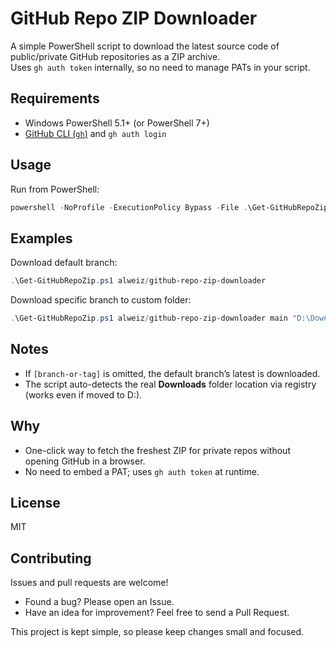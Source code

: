 # GitHub Repo ZIP Downloader

A simple PowerShell script to download the latest source code of public/private GitHub repositories as a ZIP archive.  
Uses `gh auth token` internally, so no need to manage PATs in your script.

## Requirements
- Windows PowerShell 5.1+ (or PowerShell 7+)
- [GitHub CLI (`gh`)](https://cli.github.com/) and `gh auth login`

## Usage

Run from PowerShell:

```powershell
powershell -NoProfile -ExecutionPolicy Bypass -File .\Get-GitHubRepoZip.ps1 owner/repo [branch-or-tag] [output-folder]
```

## Examples

Download default branch:

```powershell
.\Get-GitHubRepoZip.ps1 alweiz/github-repo-zip-downloader
```

Download specific branch to custom folder:

```powershell
.\Get-GitHubRepoZip.ps1 alweiz/github-repo-zip-downloader main "D:\Downloads"
```

## Notes
- If `[branch-or-tag]` is omitted, the default branch’s latest is downloaded.
- The script auto-detects the real **Downloads** folder location via registry (works even if moved to D:).

## Why
- One-click way to fetch the freshest ZIP for private repos without opening GitHub in a browser.
- No need to embed a PAT; uses `gh auth token` at runtime.

## License
MIT

## Contributing

Issues and pull requests are welcome!  
- Found a bug? Please open an Issue.  
- Have an idea for improvement? Feel free to send a Pull Request.  

This project is kept simple, so please keep changes small and focused.
